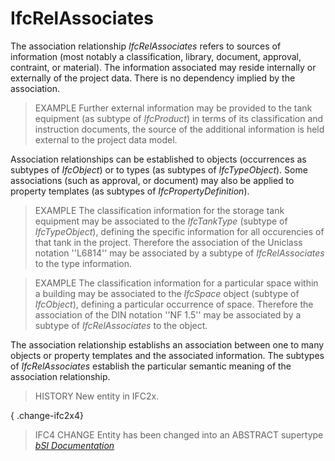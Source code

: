 IfcRelAssociates
================
The association relationship _IfcRelAssociates_ refers to sources of
information (most notably a classification, library, document, approval,
contraint, or material). The information associated may reside internally or
externally of the project data. There is no dependency implied by the
association.  
  
> EXAMPLE  Further external information may be provided to the tank equipment
> (as subtype of _IfcProduct_) in terms of its classification and instruction
> documents, the source of the additional information is held external to the
> project data model.  
  
Association relationships can be established to objects (occurrences as
subtypes of _IfcObject_) or to types (as subtypes of _IfcTypeObject_). Some
associations (such as approval, or document) may also be applied to property
templates (as subtypes of _IfcPropertyDefinition_).  
  
> EXAMPLE  The classification information for the storage tank equipment may
> be associated to the _IfcTankType_ (subtype of _IfcTypeObject_), defining
> the specific information for all occurencies of that tank in the project.
> Therefore the association of the Uniclass notation ''L6814'' may be
> associated by a subtype of _IfcRelAssociates_ to the type information.  
  
> EXAMPLE  The classification information for a particular space within a
> building may be associated to the _IfcSpace_ object (subtype of
> _IfcObject_), defining a particular occurrence of space. Therefore the
> association of the DIN notation ''NF 1.5'' may be associated by a subtype of
> _IfcRelAssociates_ to the object.  
  
The association relationship establishs an association between one to many
objects or property templates and the associated information. The subtypes of
_IfcRelAssociates_ establish the particular semantic meaning of the
association relationship.  
  
> HISTORY  New entity in IFC2x.  
  
{ .change-ifc2x4}  
> IFC4 CHANGE  Entity has been changed into an ABSTRACT supertype  
[ _bSI
Documentation_](https://standards.buildingsmart.org/IFC/DEV/IFC4_2/FINAL/HTML/schema/ifckernel/lexical/ifcrelassociates.htm)


